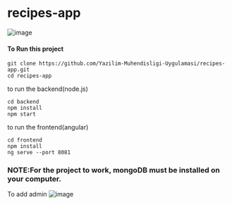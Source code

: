 # recipes-app
![image](https://user-images.githubusercontent.com/84281431/210135549-089134b7-ed6c-4da6-97ea-4465657599d0.png)
#### To Run this project 

```
git clone https://github.com/Yazilim-Muhendisligi-Uygulamasi/recipes-app.git
cd recipes-app
```
to run the backend(node.js)
```
cd backend
npm install 
npm start
```
to run the frontend(angular)
```
cd frontend
npm install
ng serve --port 8081
```
### NOTE:For the project to work, mongoDB must be installed on your computer.

To add admin
![image](https://user-images.githubusercontent.com/84281431/210136122-3d414069-04cd-45da-8f2e-b3f0d0926ac2.png)

